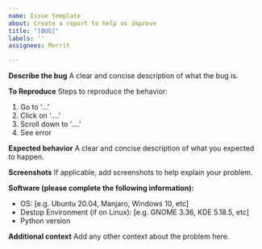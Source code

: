 ```yaml
---
name: Issue template
about: Create a report to help us improve
title: "[BUG]"
labels: ''
assignees: Merrit

---
```


**Describe the bug**
A clear and concise description of what the bug is.

**To Reproduce**
Steps to reproduce the behavior:
1. Go to '...'
2. Click on '....'
3. Scroll down to '....'
4. See error

**Expected behavior**
A clear and concise description of what you expected to happen.

**Screenshots**
If applicable, add screenshots to help explain your problem.

**Software (please complete the following information):**
 - OS: [e.g. Ubuntu 20.04, Manjaro, Windows 10, etc]
 - Destop Environment (if on Linux): [e.g. GNOME 3.36, KDE 5.18.5, etc]
 - Python version

**Additional context**
Add any other context about the problem here.
